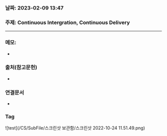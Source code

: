 ### 날짜: 2023-02-09 13:47

### 주제: Continuous Intergration, Continuous Delivery
---
### 메모: 
- 

### 출처(참고문헌) 
- 

### 연결문서 
- 

### Tag
![test](/CS/SubFile/스크린샷 보관함/스크린샷 2022-10-24 11.51.49.png)